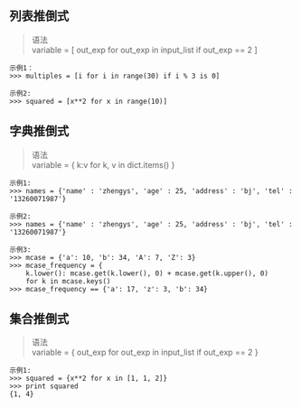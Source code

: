 ## 列表推倒式
> 语法  
> variable = [ out_exp for out_exp in input_list if out_exp == 2 ]

```
示例1：
>>> multiples = [i for i in range(30) if i % 3 is 0]

示例2:
>>> squared = [x**2 for x in range(10)]
```

## 字典推倒式
> 语法  
> variable = { k:v for k, v in dict.items() }

```
示例1:
>>> names = {'name' : 'zhengys', 'age' : 25, 'address' : 'bj', 'tel' : '13260071987'}

示例2:
>>> names = {'name' : 'zhengys', 'age' : 25, 'address' : 'bj', 'tel' : '13260071987'}

示例3:
>>> mcase = {'a': 10, 'b': 34, 'A': 7, 'Z': 3}
>>> mcase_frequency = {
	k.lower(): mcase.get(k.lower(), 0) + mcase.get(k.upper(), 0)
	for k in mcase.keys()
>>> mcase_frequency == {'a': 17, 'z': 3, 'b': 34} 
```


## 集合推倒式
> 语法  
> variable = { out_exp for out_exp in input_list if out_exp == 2 }

```
示例1:
>>> squared = {x**2 for x in [1, 1, 2]}
>>> print squared
{1, 4}
```
